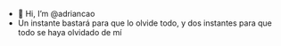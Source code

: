 - 👋 Hi, I’m @adriancao
- Un instante bastará para que lo olvide todo, y dos instantes para que todo se haya olvidado de mí

<!---
adriancao/adriancao is a ✨ special ✨ repository because its `README.md` (this file) appears on your GitHub profile.
You can click the Preview link to take a look at your changes.
--->
